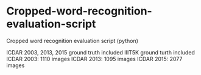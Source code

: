 # Cropped-word-recognition-evaluation-script
Cropped word recognition evaluation script (python)

ICDAR 2003, 2013, 2015 ground truth included
IIIT5K ground turth included
ICDAR 2003: 1110 images
ICDAR 2013: 1095 images
ICDAR 2015: 2077 images
